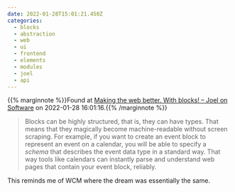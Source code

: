 ```yaml
---
date: 2022-01-28T15:01:21.450Z
categories:
  - blocks
  - abstraction
  - web
  - ui
  - frontend
  - elements
  - modules
  - joel
  - api
---
```

{{% marginnote %}}Found at [Making the web better. With blocks! – Joel on Software](https://www.joelonsoftware.com/2022/01/27/making-the-web-better-with-blocks/) on 2022-01-28 16:01:16.{{% /marginnote %}}

> Blocks can be highly structured, that is, they can have types. That means that they magically become machine-readable without screen scraping. For example, if you want to create an event block to represent an event on a calendar, you will be able to specify a _schema_ that describes the event data type in a standard way. That way tools like calendars can instantly parse and understand web pages that contain your event block, reliably.

This reminds me of WCM where the dream was essentially the same.

